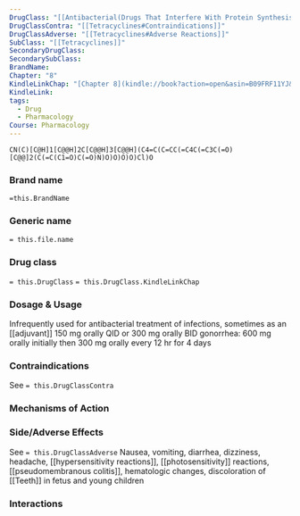 ```yaml
---
DrugClass: "[[Antibacterial(Drugs That Interfere With Protein Synthesis)]]"
DrugClassContra: "[[Tetracyclines#Contraindications]]"
DrugClassAdverse: "[[Tetracyclines#Adverse Reactions]]"
SubClass: "[[Tetracyclines]]"
SecondaryDrugClass: 
SecondarySubClass: 
BrandName: 
Chapter: "8"
KindleLinkChap: "[Chapter 8](kindle://book?action=open&asin=B09FRF11YJ&location=4155)"
KindleLink: 
tags:
  - Drug
  - Pharmacology
Course: Pharmacology
---
```

```smiles
CN(C)[C@H]1[C@@H]2C[C@@H]3[C@@H](C4=C(C=CC(=C4C(=C3C(=O)[C@@]2(C(=C(C1=O)C(=O)N)O)O)O)O)Cl)O
```

### Brand name
`=this.BrandName`
### Generic name
`= this.file.name`

### Drug class 
`= this.DrugClass`
	`= this.DrugClass.KindleLinkChap`

### Dosage & Usage
Infrequently used for antibacterial treatment of infections, sometimes as an [[adjuvant]]
150 mg orally QID or 300 mg orally BID
gonorrhea: 600 mg orally initially then 300 mg orally every 12 hr for 4 days

### Contraindications
See `= this.DrugClassContra`

### Mechanisms of Action

### Side/Adverse Effects
See `= this.DrugClassAdverse`
Nausea, vomiting, diarrhea, dizziness, headache, [[hypersensitivity reactions]], [[photosensitivity]] reactions, [[pseudomembranous colitis]], hematologic changes, discoloration of [[Teeth]] in fetus and young children

### Interactions
 